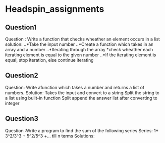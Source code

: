 # Headspin_assignments
## Question1
Question : Write a function that checks wheather an element occurs in a list
solution: 
..*Take the input number
..*Create a function which takes in an array and a number
..*Iterating through the array
*check wheather each iterating element is equal to the given number
..*If the iterating element is equal, stop iteration, else continue iterating
           
## Question2
Question: Write afunction which takes a number and returns a list of numbers.
Solution: Takes the input and convert to a string
          Split the string to a list using built-in function
                  Split
           append the answer list after converting to integer
## Question3
Question :Write a program to find the sum of the following series
          Series: 1+ 3^2/3^3 + 5^2/5^3 +... till n terms
Solutions: 

          
